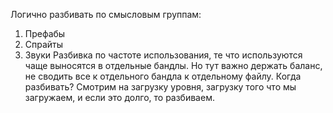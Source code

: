 Логично разбивать по смысловым группам:
1) Префабы
2) Спрайты
3) Звуки
Разбивка по частоте использования, те что используются чаще выносятся в отдельные бандлы. Но тут важно держать баланс, не сводить все к отдельного бандла к отдельному файлу.
Когда разбивать? Смотрим на загрузку уровня, загрузку того что мы загружаем, и если это долго, то разбиваем.